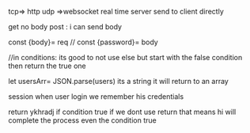 tcp=> http    udp =>websocket real time server send to client directly

get no body
post : i can send body

const {body}= req
//     const {password}= body

//in conditions: its good to not use else but start with the false condition then return the true one


 let usersArr= JSON.parse(users) its a string it will return to an array

 session when user login we remember his credentials

 return ykhradj if condition true  if we dont use return that means hi will complete the process even the condition true

